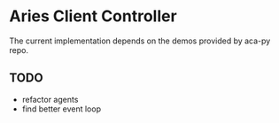 # Aries Client Controller

The current implementation depends on the demos provided by aca-py repo.

## TODO

- refactor agents
- find better event loop
